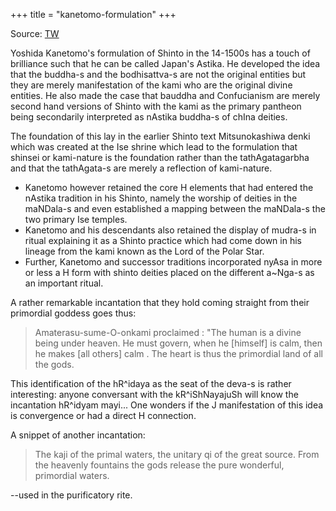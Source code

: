 +++
title = "kanetomo-formulation"
+++

Source: [TW](https://unrollthread.com/t/1205336989257601025/)

Yoshida Kanetomo's formulation of Shinto in the 14-1500s has a touch of brilliance such that he can be called Japan's Astika. He developed the idea that the buddha-s and the bodhisattva-s are not the original entities but they are merely manifestation of the kami who are the original divine entities. He also made the case that bauddha and Confucianism are merely second hand versions of Shinto with the kami as the primary pantheon being secondarily interpreted as nAstika buddha-s of chIna deities. 

The foundation of this lay in the earlier Shinto text Mitsunokashiwa denki which was created at the Ise shrine which lead to the formulation that shinsei or kami-nature is the foundation rather than the tathAgatagarbha and that the tathAgata-s are merely a reflection of kami-nature. 

- Kanetomo however retained the core H elements that had entered the nAstika tradition in his Shinto, namely the worship of deities in the maNDala-s and even established a mapping between the maNDala-s the two primary Ise temples. 
- Kanetomo and his descendants also retained the display of mudra-s in ritual explaining it as a Shinto practice which had come down in his lineage from the kami known as the Lord of the Polar Star. 
- Further, Kanetomo and successor traditions incorporated nyAsa in more or less a H form with shinto deities placed on the different a~Nga-s as an important ritual. 

A rather remarkable incantation that they hold coming straight from their primordial goddess goes thus:

> Amaterasu-sume-O-onkami proclaimed : "The human is a divine being under heaven. He must govern, when he [himself] is calm, then he makes [all others] calm . The heart is thus the primordial land of all the gods.

This identification of the hR^idaya as the seat of the deva-s is rather interesting: anyone conversant with the kR^iShNayajuSh will know the incantation hR^idyam mayi... One wonders if the J manifestation of this idea is convergence or had a direct H connection.

A snippet of another incantation: 

> The kaji of the primal waters, the unitary qi of the great source. From the heavenly fountains the gods release the pure wonderful, primordial waters. 

--used in the purificatory rite.

